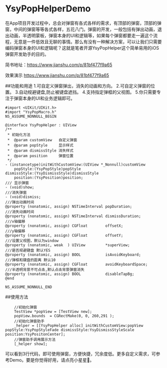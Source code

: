 # YsyPopHelperDemo
在App项目开发过程中，总会对弹窗有各式各样的需求，有顶部的弹窗，顶部的弹窗，中间的弹窗等等各式各样，五花八门。弹窗的开发，一般包括有弹出动画，退出动画，半透明蒙板，弹窗本身的UI和逻辑等，如果每个弹窗都要走一遍这个流程，无意是一件低效且无聊的事情。那么有没有一种解决方案，可以让我们只需要编码弹窗本身的UI和逻辑呢？这就是笔者开源YsyPopHelper这个简单易用的iOS弹窗开发助手的目的。

简书地址：https://www.jianshu.com/p/81bf477f9a65


效果演示
https://www.jianshu.com/p/81bf477f9a65

##功能和用途
1.可自定义弹窗弹出，消失的动画和方向。
2.可自定义弹窗的位置。
3.自动规避键盘,防止被键盘遮挡。
4.支持指定弹框的父视图。
5.你只需要专注于弹窗本身的UI和业务逻辑即可。



```
#import <UIKit/UIKit.h>
#import "YsyPopMacro.h"
NS_ASSUME_NONNULL_BEGIN

@interface YsyPopHelper : UIView
/**
 * 初始化方法
 *  @param customView   自定义弹窗
 *  @param popStyle     显示样式
 *  @param dismissStyle 消失样式
 *  @param position     弹窗位置
 */
- (instancetype)initWithCustomView:(UIView *_Nonnull)customView
    popStyle:(YsyPopStyle)popStyle
dismissStyle:(YsyDismissStyle)dismissStyle
    position:(YsyPosition)position;
/// 显示弹窗
- (void)show;
///消失弹窗
- (void)dismiss;
///弹出动画时间
@property (nonatomic, assign) NSTimeInterval popDuration;
///消失动画时间
@property (nonatomic, assign) NSTimeInterval dismissDuration;
///x轴偏移
@property (nonatomic, assign) CGFloat        offsetX;
///y轴偏移
@property (nonatomic, assign) CGFloat        offsetY;
///设置父视图，默认为window
@property (nonatomic, weak  ) UIView         *superView;
///是否规避键盘 默认YES
@property (nonatomic, assign) BOOL           isAvoidKeyboard;
///弹框和键盘的距离 默认10
@property (nonatomic, assign) CGFloat        avoidKeyboardSpace;
///半透明背景不可点击,默认点击背景弹窗消失
@property (nonatomic, assign) BOOL           disableTapBg;
@end

NS_ASSUME_NONNULL_END
```

##使用方法
```
    //初始化弹窗
    TestView *popView = [TestView new];
    popView.bounds  = CGRectMake(0, 0, 260,291 );
    //初始化弹窗助手
    _helper = [[YsyPopHelper alloc] initWithCustomView:popView popStyle:YsyPopStyleFade dismissStyle:YsyDismissStyleScale position:YsyPositonCenter];
    //弹窗助手调用展示方法
    [_helper show];
```
可以看到3行代码，即可使用弹窗，方便快捷，冗余度低。更多自定义需求，可参考Demo。要是你觉得好用，请点亮小星星🌟。
